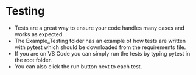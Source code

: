 # Testing
- Tests are a great way to ensure your code handles many cases and works as expected.
- The Example_Testing folder has an example of how tests are written with pytest which should be downloaded from the requirements file.
- If you are on VS Code you can simply run the tests by typing pytest in the root folder.
- You can also click the run button next to each test.